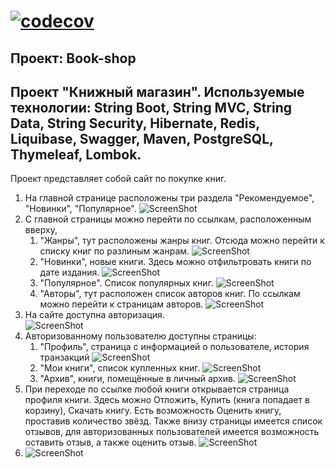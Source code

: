 [![codecov](https://codecov.io/gh/ivanmaleev/book-shop/branch/master/graph/badge.svg?token=bd9443f7-a6c2-4eec-a4bd-d86d10c0d0f5)](https://codecov.io/gh/ivanmaleev/book-shop)
====================================================
Проект: Book-shop
----------------------------------------------------
Проект "Книжный магазин".
Используемые технологии: String Boot, String MVC, String Data, String Security, 
Hibernate, Redis, Liquibase, Swagger, Maven, PostgreSQL, Thymeleaf, Lombok.
----------------------------------------------------
Проект представляет собой сайт по покупке книг.
1) На главной странице расположены три раздела "Рекомендуемое", "Новинки", "Популярное". 
![ScreenShot](images/Screenshot_1.jpg)
2) С главной страницы можно перейти по ссылкам, расположенным вверху, 
   1) "Жанры", тут расположены жанры книг. Отсюда можно перейти к списку книг по разлиным жанрам.
   ![ScreenShot](images/Screenshot_2.jpg)
   2) "Новинки", новые книги. Здесь можно отфильтровать книги по дате издания.
   ![ScreenShot](images/Screenshot_3.jpg)
   3) "Популярное". Список популярных книг.
   ![ScreenShot](images/Screenshot_4.jpg)
   4) "Авторы", тут расположен список авторов книг. По ссылкам можно перейти к страницам авторов.
   ![ScreenShot](images/Screenshot_5.jpg)
3) На сайте доступна авторизация.  
   ![ScreenShot](images/Screenshot_6.jpg)
4) Авторизованному пользователю доступны страницы:
   1) "Профиль", страница с информацией о пользователе, история транзакций
   ![ScreenShot](images/Screenshot_7.jpg)
   2) "Мои книги", список купленных книг.
   ![ScreenShot](images/Screenshot_8.jpg)
   3) "Архив", книги, помещённые в личный архив.
   ![ScreenShot](images/Screenshot_9.jpg)
5) При переходе по ссылке любой книги открывается страница профиля книги. Здесь можно Отложить, 
Купить (книга попадает в корзину), Скачать книгу. Есть возможность Оценить книгу, проставив
количество звёзд. Также внизу страницы имеется список отзывов, для авторизованных пользователей имеется
возможность оставить отзыв, а также оценить отзыв.
   ![ScreenShot](images/Screenshot_10.jpg)
6) ![ScreenShot](images/Screenshot_11.jpg)
